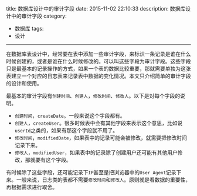 title: 数据库设计中的审计字段
date: 2015-11-02 22:10:33
description: 数据库设计中的审计字段
category:
- 数据库
tags:
- 设计
---
在数据库表设计中，经常要在表中添加一些审计字段，来标识一条记录是谁在什么时候创建的，或者是谁在什么时候修改的。可以叫这些字段为审计字段。这些字段只是最基本的记录操作的方式，如果一个表的数据比较重要，那就需要单独为这张表建立一个对应的日志表来记录表中数据的变化情况。本文只介绍简单的审计字段的设计和使用。

最基本的审计字段有`创建时间`、`创建人`，`修改时间`、`修改人`。以下是对每个字段的说明。
- `创建时间`，`createDate`。一般来说这个字段都有。
- `创建人`，`createUser`。很多时候表中会有其他字段来表示这个意思，比如说`userId`之类的，如果有那这个字段就不用了。
- `修改时间`，`modifiedDate`，如果表中的记录可能会被修改，就需要把修改时间记录下来。
- `修改人`，`modifiedUser`，如果表中的记录除了创建用户还可能有其他用户修改，那就要有这个字段。

有时候除了这些字段，还可能记录下`IP`甚至是把浏览器中的`User Agent`记录下来。一般来说，日志类的表都不需要`修改时间`和`修改人`。原则就是看数据的重要性，再根据需求进行取舍。
